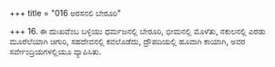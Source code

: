 +++
title = "016 ಅರಸನಲಿ ಬೇರೂರಿ"

+++
16. ಈ ದುಃಖವೆಂಬ ಬಳ್ಳಿಯು ಧರ್ಮಜನಲ್ಲಿ ಬೇರೂರಿ, ಭೀಮನಲ್ಲಿ ಮೊಳೆತು, ನಕುಲನಲ್ಲಿ ಎರಡು ಮೂರೆಲೆಯಾಗಿ ಚಿಗುರಿ, ಸಹದೇವನಲ್ಲಿ ಕವಲೊಡೆದು, ದ್ರೌಪದಿಯಲ್ಲಿ ಹೂವಾಗಿ ಕಾಯಾಗಿ, ಅವರ ಸರ್ವೇಂದ್ರಿಯಗಳಲ್ಲಿಯೂ ವ್ಯಾಪಿಸಿತು.